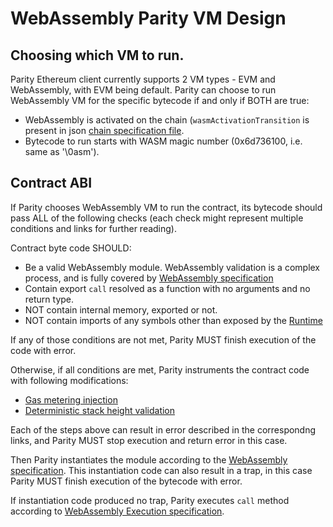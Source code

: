 # WebAssembly Parity VM Design

## Choosing which VM to run.

Parity Ethereum client currently supports 2 VM types - EVM and WebAssembly, with EVM being default. Parity can choose to run WebAssembly VM for the specific bytecode if and only if BOTH are true:

- WebAssembly is activated on the chain (`wasmActivationTransition` is present in json [chain specification file](Chain-specification.md).
- Bytecode to run starts with WASM magic number (0x6d736100, i.e. same as '\0asm').

## Contract ABI

If Parity chooses WebAssembly VM to run the contract, its bytecode should pass ALL of the following checks (each check might represent multiple conditions and links for further reading).

Contract byte code SHOULD:

- Be a valid WebAssembly module. WebAssembly validation is a complex process, and is fully covered by [WebAssembly specification](https://webassembly.github.io/spec/core/valid/index.html)
- Contain export `call` resolved as a function with no arguments and no return type.
- NOT contain internal memory, exported or not.
- NOT contain imports of any symbols other than exposed by the [Runtime](WebAssembly-Runtime.md)

If any of those conditions are not met, Parity MUST finish execution of the code with error.

Otherwise, if all conditions are met, Parity instruments the contract code with following modifications:
- [Gas metering injection](WebAssembly-GasMeteringABI.md)
- [Deterministic stack height validation](WebAssembly-StackHeightABI.md)

Each of the steps above can result in error described in the correspondng links, and Parity MUST stop execution and return error in this case.

Then Parity instantiates the module according to the [WebAssembly specification](https://webassembly.github.io/spec/core/exec/modules.html?highlight=instantiation#exec-instantiation). This instantiation code can also result in a trap, in this case Parity MUST finish execution of the bytecode with error.

If instantiation code produced no trap, Parity executes `call` method according to [WebAssembly Execution specification](https://webassembly.github.io/spec/core/exec/index.html).